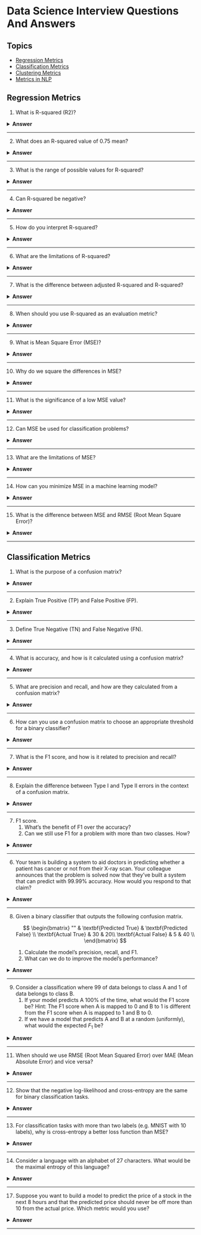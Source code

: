 # Data Science Interview Questions And Answers

Topics
---

- [Regression Metrics](#linear-regression)
- [Classification Metrics](#ridge-and-lasso-regularization)
- [Clustering Metrics]()
- [Metrics in NLP]()

## Regression Metrics

1. What is R-squared (R2)?

<details><summary><b>Answer</b></summary>



</details>

---

2. What does an R-squared value of 0.75 mean?

<details><summary><b>Answer</b></summary>



</details>

---


3. What is the range of possible values for R-squared?

<details><summary><b>Answer</b></summary>



</details>

---


4. Can R-squared be negative?

<details><summary><b>Answer</b></summary>



</details>

---


5. How do you interpret R-squared?

<details><summary><b>Answer</b></summary>



</details>

---


6. What are the limitations of R-squared?

<details><summary><b>Answer</b></summary>



</details>

---


7. What is the difference between adjusted R-squared and R-squared?

<details><summary><b>Answer</b></summary>



</details>

---


8. When should you use R-squared as an evaluation metric?

<details><summary><b>Answer</b></summary>



</details>

---


9. What is Mean Square Error (MSE)?

<details><summary><b>Answer</b></summary>



</details>

---


10. Why do we square the differences in MSE?

<details><summary><b>Answer</b></summary>



</details>

---


11. What is the significance of a low MSE value?

<details><summary><b>Answer</b></summary>



</details>

---


12. Can MSE be used for classification problems?

<details><summary><b>Answer</b></summary>



</details>

---


13. What are the limitations of MSE?

<details><summary><b>Answer</b></summary>



</details>

---


14. How can you minimize MSE in a machine learning model?

<details><summary><b>Answer</b></summary>



</details>

---


15. What is the difference between MSE and RMSE (Root Mean Square Error)?

<details><summary><b>Answer</b></summary>



</details>

---



## Classification Metrics

1. What is the purpose of a confusion matrix?

<details><summary><b>Answer</b></summary>



</details>

---


2. Explain True Positive (TP) and False Positive (FP).

<details><summary><b>Answer</b></summary>



</details>

---


3. Define True Negative (TN) and False Negative (FN).

<details><summary><b>Answer</b></summary>



</details>

---


4. What is accuracy, and how is it calculated using a confusion matrix?

<details><summary><b>Answer</b></summary>



</details>

---


5. What are precision and recall, and how are they calculated from a confusion matrix?

<details><summary><b>Answer</b></summary>



</details>

---


6. How can you use a confusion matrix to choose an appropriate threshold for a binary classifier?

<details><summary><b>Answer</b></summary>



</details>

---


7. What is the F1 score, and how is it related to precision and recall?

<details><summary><b>Answer</b></summary>



</details>

---


8. Explain the difference between Type I and Type II errors in the context of a confusion matrix.

<details><summary><b>Answer</b></summary>



</details>

---

7. F1 score.
    1. What’s the benefit of F1 over the accuracy?
    1. Can we still use F1 for a problem with more than two classes. How?

<details><summary><b>Answer</b></summary>
    
</details>

---

6. Your team is building a system to aid doctors in predicting whether a patient has cancer or not from their X-ray scan. Your colleague announces that the problem is solved now that they’ve built a system that can predict with 99.99% accuracy. How would you respond to that claim?

<details><summary><b>Answer</b></summary>
    
</details>

---

8. Given a binary classifier that outputs the following confusion matrix.

    $$
    \begin{bmatrix} 
        "" & \textbf{Predicted True} & \textbf{Predicted False} \\
        \textbf{Actual True} & 30 & 20\\
        \textbf{Actual False} & 5 & 40 \\
        \end{bmatrix}
    $$

    1. Calculate the model’s precision, recall, and F1.
    1. What can we do to improve the model’s performance?

<details><summary><b>Answer</b></summary>
    
</details>

---

9. Consider a classification where $99%$ of data belongs to class A and $1%$ of data belongs to class B.
    1. If your model predicts A 100% of the time, what would the F1 score be? Hint: The F1 score when A is mapped to 0 and B to 1 is different from the F1 score when A is mapped to 1 and B to 0.
    1. If we have a model that predicts A and B at a random (uniformly), what would the expected $F_1$ be?

<details><summary><b>Answer</b></summary>
    
</details>

---

11. When should we use RMSE (Root Mean Squared Error) over MAE (Mean Absolute Error) and vice versa?

<details><summary><b>Answer</b></summary>
    
</details>

---

12. Show that the negative log-likelihood and cross-entropy are the same for binary classification tasks.

<details><summary><b>Answer</b></summary>
    
</details>

---

13. For classification tasks with more than two labels (e.g. MNIST with $10$ labels), why is cross-entropy a better loss function than MSE?

<details><summary><b>Answer</b></summary>
    
</details>

---


14. Consider a language with an alphabet of $27$ characters. What would be the maximal entropy of this language?

<details><summary><b>Answer</b></summary>
    
</details>

---

17. Suppose you want to build a model to predict the price of a stock in the next 8 hours and that the predicted price should never be off more than $10%$ from the actual price. Which metric would you use?

<details><summary><b>Answer</b></summary>
    
</details>

---